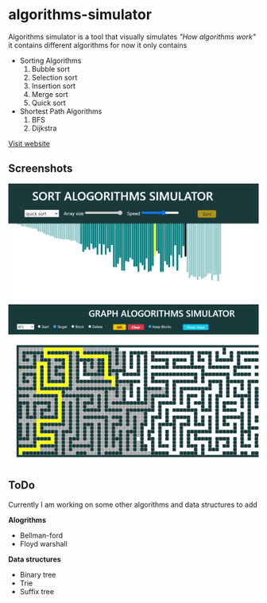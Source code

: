 # algorithms-simulator

Algorithms simulator is a tool that visually simulates *"How algorithms work"* it contains different algorithms
for now it only contains
 - Sorting Algorithms
	 1. Bubble sort
	 2. Selection sort
	 3. Insertion sort
	 4. Merge sort
	 5. Quick sort
 - Shortest Path Algorithms
	 1. BFS
	 2. Dijkstra

[Visit website](https://affectionate-thompson-376ec3.netlify.app/)

## Screenshots
![Sorting Algorithms](https://github.com/4hab/algorithms-simulator/blob/master/algo-simulator.png)
![Shortest path Algorithms](https://github.com/4hab/algorithms-simulator/blob/master/bfs.png)

## ToDo
Currently I am working on some other algorithms and data structures to add

**Alogrithms**
 - Bellman-ford
 - Floyd warshall

**Data structures**
 - Binary tree 
 - 	Trie 	
 - Suffix tree
